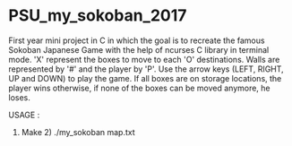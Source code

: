 # PSU_my_sokoban_2017
First year mini project in C in which the goal is to recreate the famous Sokoban Japanese Game with the help of ncurses C library in terminal mode.
'X' represent the boxes to move to each 'O' destinations. Walls are represented by '#' and the player by 'P'.
Use the arrow keys (LEFT, RIGHT, UP and DOWN) to play the game.
If all boxes are on storage locations, the player wins otherwise, if none of the boxes can be moved anymore, he loses.

USAGE :

1) Make 2) ./my_sokoban map.txt
